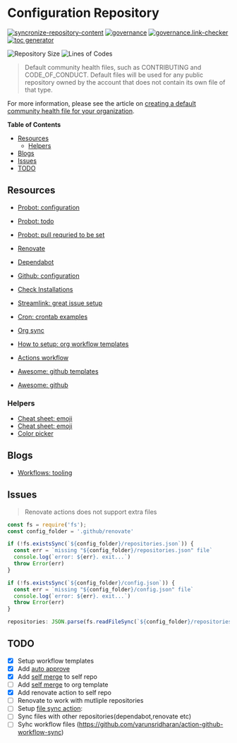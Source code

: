 
# Configuration Repository

[![syncronize-repository-content][sync-badge]][sync-action]
[![governance][governance-badge]][governance-action]
[![governance.link-checker][governance.link-checker.badge]][governance.link-checker.status]
[![toc generator][toc-badge]][toc-action]

![Repository Size](https://img.shields.io/github/repo-size/ivankatliarchuk/.github)
![Lines of Codes](https://img.shields.io/tokei/lines/github/ivankatliarchuk/.github)

> Default community health files, such as CONTRIBUTING and CODE_OF_CONDUCT. Default files will be used for any public repository owned by the account that does not contain its own file of that type.

For more information, please see the article on [creating a default community health file for your organization](https://help.github.com/en/articles/creating-a-default-community-health-file-for-your-organization).

<!-- START doctoc generated TOC please keep comment here to allow auto update -->
<!-- DON'T EDIT THIS SECTION, INSTEAD RE-RUN doctoc TO UPDATE -->
**Table of Contents**

- [Resources](#resources)
  - [Helpers](#helpers)
- [Blogs](#blogs)
- [Issues](#issues)
- [TODO](#todo)

<!-- END doctoc generated TOC please keep comment here to allow auto update -->

## Resources

- [Probot: configuration](https://github.com/probot/probot-config)
- [Probot: todo](https://github.com/settings/installations/15936645)
- [Probot: pull requried to be set](https://wei.github.io/pull/)
- [Renovate](https://renovate.whitesourcesoftware.com)
- [Dependabot](https://dependabot.com/)
- [Github: configuration][1]

- [Check Installations](https://github.com/settings/installations)

- [Streamlink: great issue setup](https://github.com/streamlink/streamlink/issues/new/choose)
- [Cron: crontab examples](https://crontab.guru)

- [Org sync](https://github.com/marketplace/actions/github-organization-sync-er)
- [How to setup: org workflow templates][how-to-org-template]
- [Actions workflow](https://github.com/actions/starter-workflows)

- [Awesome: github templates](https://github.com/devspace/awesome-github-templates)
- [Awesome: github](https://github.com/phillipadsmith/awesome-github)

### Helpers

- [Cheat sheet: emoji](https://github.com/ikatyang/emoji-cheat-sheet)
- [Cheat sheet: emoji](https://gist.github.com/rxaviers/7360908)
- [Color picker](https://imagecolorpicker.com/color-code/9ca49e)

## Blogs

- [Workflows: tooling](https://github.com/anna-money/workflow-tools)

## Issues

> Renovate actions does not support extra files

```js
const fs = require('fs');
const config_folder = '.github/renovate'

if (!fs.existsSync(`${config_folder}/repositories.json`)) {
  const err = `missing "${config_folder}/repositories.json" file`
  console.log(`error: ${err}. exit...`)
  throw Error(err)
}

if (!fs.existsSync(`${config_folder}/config.json`)) {
  const err = `missing "${config_folder}/config.json" file`
  console.log(`error: ${err}. exit...`)
  throw Error(err)
}

repositories: JSON.parse(fs.readFileSync(`${config_folder}/repositories.json`), 'utf8'),
```

## TODO

- [X] Setup workflow templates
- [X] Add [auto approve][auto-approve]
- [X] Add [self merge][self-merge] to self repo
- [ ] Add [self merge][self-merge] to org template
- [X] Add renovate action to self repo
- [ ] Renovate to work with mutliple repositories
- [ ] Setup [file sync action][file-sync-aciton]:
- [ ] Sync files with other repositories(dependabot,renovate etc)
- [ ] Syhc workflow files (https://github.com/varunsridharan/action-github-workflow-sync)

<!-- resources -->
[1]: https://docs.github.com/en/communities/setting-up-your-project-for-healthy-contributions/creating-a-default-community-health-file
[governance-badge]: https://github.com/ivankatliarchuk/.github/actions/workflows/governance-bot.yml/badge.svg
[governance-action]: https://github.com/ivankatliarchuk/.github/actions/workflows/governance-bot.yml
[toc-badge]: https://github.com/ivankatliarchuk/.github/actions/workflows/toc.yml/badge.svg
[toc-action]: https://github.com/ivankatliarchuk/.github/actions/workflows/toc.yml
[sync-badge]: https://github.com/ivankatliarchuk/.github/actions/workflows/fork-sync.yml/badge.svg
[sync-action]: https://github.com/ivankatliarchuk/.github/actions/workflows/fork-sync.yml
[auto-approve]: https://github.com/search?o=desc&q=hmarr%2Fauto-approve-action+path%3A.github%2Fworkflows+language%3AYAML&s=&type=Code
[self-merge]: https://github.com/search?o=desc&q=orta%2Fcode-owner-self-merge+path%3A.github%2Fworkflows+language%3AYAML&s=&type=Code
[how-to-org-template]: https://docs.github.com/en/actions/learn-github-actions/sharing-workflows-with-your-organization
[file-sync-aciton]: https://github.com/marketplace/actions/file-sync
[governance.link-checker.badge]: https://github.com/ivankatliarchuk/.github/actions/workflows/governance.links-checker.yml/badge.svg
[governance.link-checker.status]: https://github.com/ivankatliarchuk/.github/actions/workflows/governance.links-checker.yml


